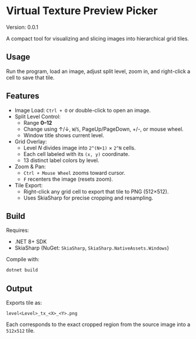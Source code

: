 ﻿# Virtual Texture Preview Picker

Version: 0.0.1

A compact tool for visualizing and slicing images into hierarchical grid tiles.

## Usage

Run the program, load an image, adjust split level, zoom in, and right-click a cell to save that tile.

## Features

* Image Load: `Ctrl + O` or double-click to open an image.
* Split Level Control:
  * Range **0–12**
  * Change using ↑/↓, `W`/`S`, PageUp/PageDown, +/-, or mouse wheel.
  * Window title shows current level.
* Grid Overlay:
  * Level *N* divides image into `2^(N+1)` × `2^N` cells.
  * Each cell labeled with its `(x, y)` coordinate.
  * 13 distinct label colors by level.
* Zoom & Pan:
  * `Ctrl + Mouse Wheel` zooms toward cursor.
  * `F` recenters the image (resets zoom).
* Tile Export:
  * Right-click any grid cell to export that tile to PNG (512×512).
  * Uses SkiaSharp for precise cropping and resampling.

## Build

Requires:

* .NET 8+ SDK
* SkiaSharp (NuGet: `SkiaSharp`, `SkiaSharp.NativeAssets.Windows`)

Compile with:

```bash
dotnet build
```

## Output

Exports tile as:

```
level<Level>_tx_<X>_<Y>.png
```

Each corresponds to the exact cropped region from the source image into a `512x512` tile.